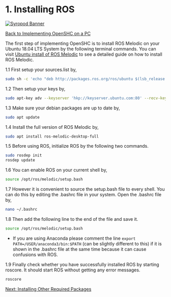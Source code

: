 # 1. Installing ROS

[![Syropod Banner](https://i.imgur.com/QyMTwG3.jpg "CSIRO Robotics")](https://research.csiro.au/robotics/)

[Back to Implementing OpenSHC on a PC](shc_pc.md)

The first step of implementing OpenSHC is to install ROS Melodic on your Ubuntu 18.04 LTS System by the following terminal commands. You can visit [Ubuntu install of ROS Melodic](http://wiki.ros.org/melodic/Installation/Ubuntu) to see a detailed guide on how to install ROS Melodic.

1.1 First setup your sources.list by,

```bash
sudo sh -c 'echo "deb http://packages.ros.org/ros/ubuntu $(lsb_release -sc) main" > /etc/apt/sources.list.d/ros-latest.list'
```

1.2 Then setup your keys by,

```bash
sudo apt-key adv --keyserver 'hkp://keyserver.ubuntu.com:80' --recv-key C1CF6E31E6BADE8868B172B4F42ED6FBAB17C654
```

1.3 Make sure your debian packages are up to date by,

```bash
sudo apt update
```

1.4 Install the full version of ROS Melodic by,

```bash
sudo apt install ros-melodic-desktop-full
```

1.5 Before using ROS, initialize ROS by the following two commands.

```bash
sudo rosdep init
rosdep update
```

1.6 You can enable ROS on your current shell by,

```bash
source /opt/ros/melodic/setup.bash
```

1.7 However it is convenient to source the setup.bash file to every shell. You can do this by editing the .bashrc file in your system. Open the .bashrc file by,

```bash
nano ~/.bashrc
```

1.8 Then add the following line to the end of the file and save it.

```bash
source /opt/ros/melodic/setup.bash
```

* If you are using Anaconda please comment the line `export PATH=/USER/anaconda3/bin:$PATH` (can be slightly different to this) if it is shown in the .bashrc file at the same time because it can cause confusions with ROS.

1.9 Finally check whether you have successfully installed ROS by starting roscore. It should start ROS without getting any error messages.

```bash
roscore
```

[Next: Installing Other Required Packages](shc_pc_install_other.md)
